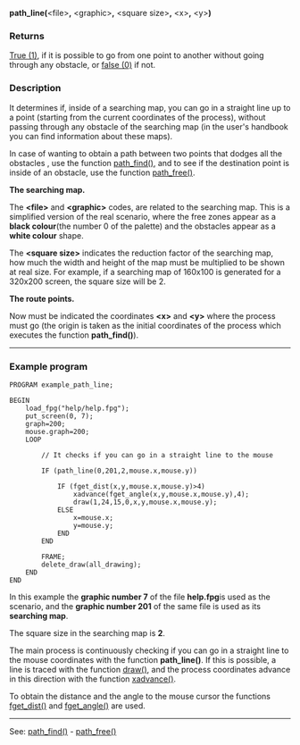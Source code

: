 **path_line(**&lt;file&gt;**,** &lt;graphic&gt;**,** &lt;square size&gt;**,** &lt;x&gt;**,** &lt;y&gt;**)**

### Returns

[True (1)](true.md), if it is possible to go from one point to another without
going through any obstacle, or [false (0)](false.md) if not.

### Description

It determines if, inside of a searching map, you can go in a straight line up to a point
(starting from the current coordinates of the process), without passing through any 
obstacle of the searching map (in the user's handbook you can find information about
these maps).

In case of wanting to obtain a path between two points that dodges all the obstacles ,
use the function [path_find()](path_find().md), and to see if the destination point
is inside of an obstacle, use the function [path_free()](path_free().md).

**The searching map.**

The **&lt;file&gt;** and **&lt;graphic&gt;** codes, are related to the searching map. This
is a simplified version of the real scenario, where the free zones appear as
a **black colour**(the number 0 of the palette) and the obstacles appear as a 
**white colour** shape.

The **&lt;square size&gt;** indicates the reduction factor of the searching map,
how much the width and height of the map must be multiplied to be shown 
at real size. For example, if a searching map of 160x100 is generated for
a 320x200 screen, the square size will be 2.

**The route points.**

Now must be indicated the coordinates **&lt;x&gt;** and **&lt;y&gt;** where the process must
go (the origin is taken as the initial coordinates of the process which
executes the function **path_find()**).

---------------------------------------


### Example program
```
PROGRAM example_path_line;

BEGIN
    load_fpg("help/help.fpg");
    put_screen(0, 7);
    graph=200;
    mouse.graph=200;
    LOOP

        // It checks if you can go in a straight line to the mouse

        IF (path_line(0,201,2,mouse.x,mouse.y))

            IF (fget_dist(x,y,mouse.x,mouse.y)>4)
                xadvance(fget_angle(x,y,mouse.x,mouse.y),4);
                draw(1,24,15,0,x,y,mouse.x,mouse.y);
            ELSE
                x=mouse.x;
                y=mouse.y;
            END
        END

        FRAME;
        delete_draw(all_drawing);
    END
END
```


In this example the **graphic number 7** of the file **help.fpg**is used as the
scenario, and the **graphic number 201** of the same file is used  as its **searching map**.

The square size in the searching map is **2**.

The main process is continuously checking if you can go in a straight line
to the mouse coordinates with the function **path_line()**. If this is
possible, a line is traced with the function [draw()](draw().md), and the process 
coordinates advance in this direction with the function [xadvance()](xadvance().md).

To obtain the distance and the angle to the mouse cursor the
functions [fget_dist()](fget_dist().md) and [fget_angle()](fget_angle().md) are used.

---------------------------------------
See: [path_find()](path_find().md) - [path_free()](path_free().md)

